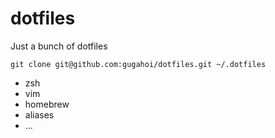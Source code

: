 # dotfiles

Just a bunch of dotfiles

```
git clone git@github.com:gugahoi/dotfiles.git ~/.dotfiles
```

- zsh
- vim
- homebrew
- aliases
- ...


